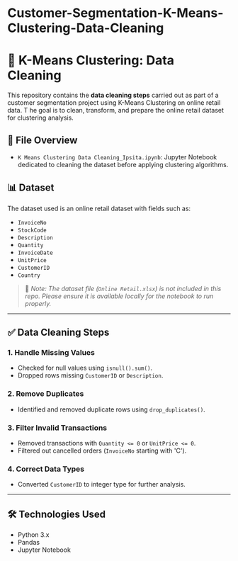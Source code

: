 # Customer-Segmentation-K-Means-Clustering-Data-Cleaning

# 🧼 K-Means Clustering: Data Cleaning

This repository contains the **data cleaning steps** carried out as part of a customer segmentation project using K-Means Clustering on online retail data. T
he goal is to clean, transform, and prepare the online retail dataset for clustering analysis.

## 📄 File Overview

- `K Means Clustering Data Cleaning_Ipsita.ipynb`: Jupyter Notebook dedicated to cleaning the dataset before applying clustering algorithms.

## 📊 Dataset

The dataset used is an online retail dataset with fields such as:
- `InvoiceNo`
- `StockCode`
- `Description`
- `Quantity`
- `InvoiceDate`
- `UnitPrice`
- `CustomerID`
- `Country`

> 📌 *Note: The dataset file (`Online Retail.xlsx`) is not included in this repo. Please ensure it is available locally for the notebook to run properly.*

---

## ✅ Data Cleaning Steps

### 1. Handle Missing Values
- Checked for null values using `isnull().sum()`.
- Dropped rows missing `CustomerID` or `Description`.

### 2. Remove Duplicates
- Identified and removed duplicate rows using `drop_duplicates()`.

### 3. Filter Invalid Transactions
- Removed transactions with `Quantity <= 0` or `UnitPrice <= 0`.
- Filtered out cancelled orders (`InvoiceNo` starting with 'C').

### 4. Correct Data Types
- Converted `CustomerID` to integer type for further analysis.

---

## 🛠 Technologies Used

- Python 3.x
- Pandas
- Jupyter Notebook


